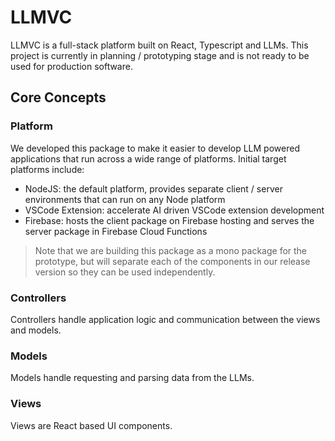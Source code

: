 LLMVC
=====

LLMVC is a full-stack platform built on React, Typescript and LLMs. This project is currently in 
planning / prototyping stage and is not ready to be used for production software.

Core Concepts
-------------

### Platform

We developed this package to make it easier to develop LLM powered applications that run across
a wide range of platforms. Initial target platforms include:

* NodeJS: the default platform, provides separate client / server environments that can run on any Node platform
* VSCode Extension: accelerate AI driven VSCode extension development
* Firebase: hosts the client package on Firebase hosting and serves the server package in Firebase Cloud Functions

> Note that we are building this package as a mono package for the prototype, but will separate each of the components
> in our release version so they can be used independently.

### Controllers

Controllers handle application logic and communication between the views and models.

### Models

Models handle requesting and parsing data from the LLMs.

### Views

Views are React based UI components.

